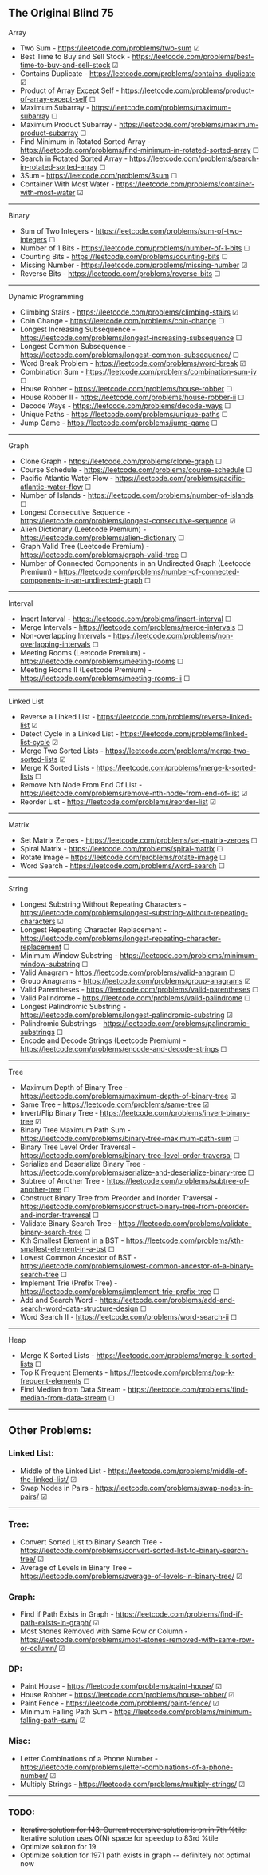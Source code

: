 ## The Original Blind 75

Array

- Two Sum - https://leetcode.com/problems/two-sum &#9745;
- Best Time to Buy and Sell Stock - https://leetcode.com/problems/best-time-to-buy-and-sell-stock &#9745;
- Contains Duplicate - https://leetcode.com/problems/contains-duplicate &#9745;
- Product of Array Except Self - https://leetcode.com/problems/product-of-array-except-self &#9744;
- Maximum Subarray - https://leetcode.com/problems/maximum-subarray &#9744;
- Maximum Product Subarray - https://leetcode.com/problems/maximum-product-subarray &#9744;
- Find Minimum in Rotated Sorted Array - https://leetcode.com/problems/find-minimum-in-rotated-sorted-array &#9744;
- Search in Rotated Sorted Array - https://leetcode.com/problems/search-in-rotated-sorted-array &#9744;
- 3Sum - https://leetcode.com/problems/3sum &#9744;
- Container With Most Water - https://leetcode.com/problems/container-with-most-water &#9745;

---

Binary

- Sum of Two Integers - https://leetcode.com/problems/sum-of-two-integers &#9744;
- Number of 1 Bits - https://leetcode.com/problems/number-of-1-bits &#9744;
- Counting Bits - https://leetcode.com/problems/counting-bits &#9744;
- Missing Number - https://leetcode.com/problems/missing-number &#9745;
- Reverse Bits - https://leetcode.com/problems/reverse-bits &#9744;

---

Dynamic Programming

- Climbing Stairs - https://leetcode.com/problems/climbing-stairs &#9745;
- Coin Change - https://leetcode.com/problems/coin-change &#9744;
- Longest Increasing Subsequence - https://leetcode.com/problems/longest-increasing-subsequence &#9744;
- Longest Common Subsequence - https://leetcode.com/problems/longest-common-subsequence/ &#9744;
- Word Break Problem - https://leetcode.com/problems/word-break &#9745;
- Combination Sum - https://leetcode.com/problems/combination-sum-iv &#9744;
- House Robber - https://leetcode.com/problems/house-robber &#9744;
- House Robber II - https://leetcode.com/problems/house-robber-ii &#9744;
- Decode Ways - https://leetcode.com/problems/decode-ways &#9744;
- Unique Paths - https://leetcode.com/problems/unique-paths &#9744;
- Jump Game - https://leetcode.com/problems/jump-game &#9744;

---

Graph

- Clone Graph - https://leetcode.com/problems/clone-graph &#9744;
- Course Schedule - https://leetcode.com/problems/course-schedule &#9744;
- Pacific Atlantic Water Flow - https://leetcode.com/problems/pacific-atlantic-water-flow &#9744;
- Number of Islands - https://leetcode.com/problems/number-of-islands &#9744;
- Longest Consecutive Sequence - https://leetcode.com/problems/longest-consecutive-sequence &#9745;
- Alien Dictionary (Leetcode Premium) - https://leetcode.com/problems/alien-dictionary &#9744;
- Graph Valid Tree (Leetcode Premium) - https://leetcode.com/problems/graph-valid-tree &#9744;
- Number of Connected Components in an Undirected Graph (Leetcode Premium) - https://leetcode.com/problems/number-of-connected-components-in-an-undirected-graph &#9744;

---

Interval

- Insert Interval - https://leetcode.com/problems/insert-interval &#9744;
- Merge Intervals - https://leetcode.com/problems/merge-intervals &#9744;
- Non-overlapping Intervals - https://leetcode.com/problems/non-overlapping-intervals &#9744;
- Meeting Rooms (Leetcode Premium) - https://leetcode.com/problems/meeting-rooms &#9744;
- Meeting Rooms II (Leetcode Premium) - https://leetcode.com/problems/meeting-rooms-ii &#9744;

---

Linked List

- Reverse a Linked List - https://leetcode.com/problems/reverse-linked-list &#9745;
- Detect Cycle in a Linked List - https://leetcode.com/problems/linked-list-cycle &#9745;
- Merge Two Sorted Lists - https://leetcode.com/problems/merge-two-sorted-lists &#9745;
- Merge K Sorted Lists - https://leetcode.com/problems/merge-k-sorted-lists &#9744;
- Remove Nth Node From End Of List - https://leetcode.com/problems/remove-nth-node-from-end-of-list &#9745;
- Reorder List - https://leetcode.com/problems/reorder-list &#9745;

---

Matrix

- Set Matrix Zeroes - https://leetcode.com/problems/set-matrix-zeroes &#9744;
- Spiral Matrix - https://leetcode.com/problems/spiral-matrix &#9744;
- Rotate Image - https://leetcode.com/problems/rotate-image &#9744;
- Word Search - https://leetcode.com/problems/word-search &#9744;

---

String

- Longest Substring Without Repeating Characters - https://leetcode.com/problems/longest-substring-without-repeating-characters &#9745;
- Longest Repeating Character Replacement - https://leetcode.com/problems/longest-repeating-character-replacement &#9744;
- Minimum Window Substring - https://leetcode.com/problems/minimum-window-substring &#9744;
- Valid Anagram - https://leetcode.com/problems/valid-anagram &#9744;
- Group Anagrams - https://leetcode.com/problems/group-anagrams &#9745;
- Valid Parentheses - https://leetcode.com/problems/valid-parentheses &#9744;
- Valid Palindrome - https://leetcode.com/problems/valid-palindrome &#9744;
- Longest Palindromic Substring - https://leetcode.com/problems/longest-palindromic-substring &#9745;
- Palindromic Substrings - https://leetcode.com/problems/palindromic-substrings &#9744;
- Encode and Decode Strings (Leetcode Premium) - https://leetcode.com/problems/encode-and-decode-strings &#9744;

---

Tree

- Maximum Depth of Binary Tree - https://leetcode.com/problems/maximum-depth-of-binary-tree &#9745;
- Same Tree - https://leetcode.com/problems/same-tree &#9745;
- Invert/Flip Binary Tree - https://leetcode.com/problems/invert-binary-tree &#9745;
- Binary Tree Maximum Path Sum - https://leetcode.com/problems/binary-tree-maximum-path-sum &#9744;
- Binary Tree Level Order Traversal - https://leetcode.com/problems/binary-tree-level-order-traversal &#9744;
- Serialize and Deserialize Binary Tree - https://leetcode.com/problems/serialize-and-deserialize-binary-tree &#9744;
- Subtree of Another Tree - https://leetcode.com/problems/subtree-of-another-tree &#9744;
- Construct Binary Tree from Preorder and Inorder Traversal - https://leetcode.com/problems/construct-binary-tree-from-preorder-and-inorder-traversal &#9744;
- Validate Binary Search Tree - https://leetcode.com/problems/validate-binary-search-tree &#9744;
- Kth Smallest Element in a BST - https://leetcode.com/problems/kth-smallest-element-in-a-bst &#9744;
- Lowest Common Ancestor of BST - https://leetcode.com/problems/lowest-common-ancestor-of-a-binary-search-tree &#9744;
- Implement Trie (Prefix Tree) - https://leetcode.com/problems/implement-trie-prefix-tree &#9744;
- Add and Search Word - https://leetcode.com/problems/add-and-search-word-data-structure-design &#9744;
- Word Search II - https://leetcode.com/problems/word-search-ii &#9744;

---

Heap

- Merge K Sorted Lists - https://leetcode.com/problems/merge-k-sorted-lists &#9744;
- Top K Frequent Elements - https://leetcode.com/problems/top-k-frequent-elements &#9744;
- Find Median from Data Stream - https://leetcode.com/problems/find-median-from-data-stream &#9744;

---

## Other Problems:

### Linked List:
- Middle of the Linked List - https://leetcode.com/problems/middle-of-the-linked-list/ &#9745;
- Swap Nodes in Pairs - https://leetcode.com/problems/swap-nodes-in-pairs/ &#9745;

---

### Tree:
- Convert Sorted List to Binary Search Tree - https://leetcode.com/problems/convert-sorted-list-to-binary-search-tree/ &#9745;
- Average of Levels in Binary Tree - https://leetcode.com/problems/average-of-levels-in-binary-tree/ &#9745; 

### Graph:
- Find if Path Exists in Graph - https://leetcode.com/problems/find-if-path-exists-in-graph/ &#9745; 
- Most Stones Removed with Same Row or Column - https://leetcode.com/problems/most-stones-removed-with-same-row-or-column/ &#9745;

### DP:
- Paint House - https://leetcode.com/problems/paint-house/ &#9745; 
- House Robber - https://leetcode.com/problems/house-robber/ &#9745;
- Paint Fence - https://leetcode.com/problems/paint-fence/ &#9745;
- Minimum Falling Path Sum - https://leetcode.com/problems/minimum-falling-path-sum/ &#9745;

### Misc:
- Letter Combinations of a Phone Number - https://leetcode.com/problems/letter-combinations-of-a-phone-number/ &#9745;
- Multiply Strings - https://leetcode.com/problems/multiply-strings/ &#9745;

---

### TODO:
- ~~Iterative solution for 143. Current recursive solution is on in 7th %tile.~~ Iterative solution uses O(N) space for speedup to 83rd %tile
- Optimize soluton for 19
- Optimize solution for 1971 path exists in graph -- definitely not optimal now

